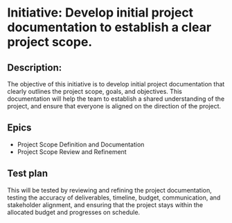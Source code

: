 # Initiative: Develop initial project documentation to establish a clear project scope.
## Description: 
The objective of this initiative is to develop initial project documentation that clearly outlines the project scope, goals, and objectives. This documentation will help the team to establish a shared understanding of the project, and ensure that everyone is aligned on the direction of the project.
## Epics
* Project Scope Definition and Documentation
* Project Scope Review and Refinement
## Test plan
This will be tested by reviewing and refining the project documentation, testing the accuracy of deliverables, timeline, budget, communication, and stakeholder alignment, and ensuring that the project stays within the allocated budget and progresses on schedule.